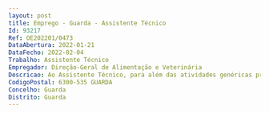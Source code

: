 ```yaml
--- 
layout: post
title: Emprego - Guarda - Assistente Técnico
Id: 93217
Ref: OE202201/0473
DataAbertura: 2022-01-21
DataFecho: 2022-02-04
Trabalho: Assistente Técnico
Empregador: Direção-Geral de Alimentação e Veterinária
Descricao: Ao Assistente Técnico, para além das atividades genéricas previstas na lei, incumbe o exercício de variadas atividades inerentes à prossecução das atribuições ao Núcleo de Alimentação e Veterinária do Fundão, nomeadamente  faturação  secretariado, nomeadamente, atendimento ao público, atendimento telefónico e tramitação de expediente  apoio técnico e administrativo associado a identificação e movimentação animal  declarações de existências para as diferentes espécies, gestão de guias de movimentação animal, recenseamento de PR (pequenos ruminantes)  tramitação das autorizações de transportadores de animais vivos, entre outras tarefas.
CodigoPostal: 6300-535 GUARDA
Concelho: Guarda
Distrito: Guarda
--- 
```

